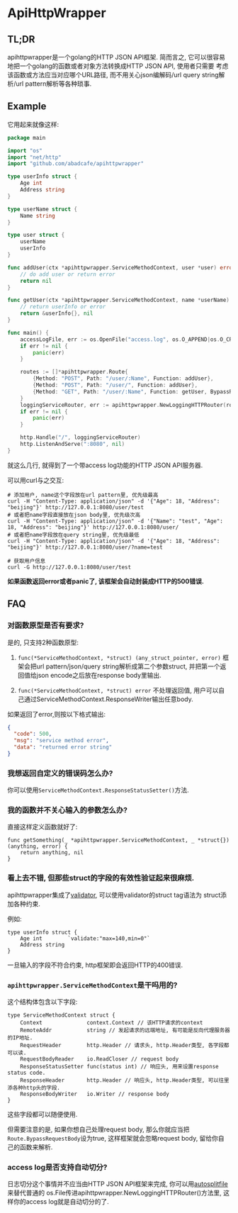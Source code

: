 # ApiHttpWrapper

## TL;DR

apihttpwrapper是一个golang的HTTP JSON API框架. 简而言之, 它可以很容易地把一个golang的函数或者对象方法转换成HTTP JSON API, 使用者只需要
考虑该函数或方法应当对应哪个URL路径, 而不用关心json编解码/url query string解析/url pattern解析等各种琐事.

## Example

它用起来就像这样:
```go
package main

import "os"
import "net/http"
import "github.com/abadcafe/apihttpwrapper"

type userInfo struct {
    Age int
    Address string
}

type userName struct {
    Name string
}

type user struct {
    userName
    userInfo
}

func addUser(ctx *apihttpwrapper.ServiceMethodContext, user *user) error {
    // do add user or return error
    return nil
}

func getUser(ctx *apihttpwrapper.ServiceMethodContext, name *userName) (*userInfo, error) {
    // return userInfo or error
    return &userInfo{}, nil
}

func main() {
    accessLogFile, err := os.OpenFile("access.log", os.O_APPEND|os.O_CREATE|os.O_WRONLY, 0644)
    if err != nil {
        panic(err)
    }

    routes := []*apihttpwrapper.Route{
        {Method: "POST", Path: "/user/:Name", Function: addUser},
        {Method: "POST", Path: "/user/", Function: addUser},
        {Method: "GET", Path: "/user/:Name", Function: getUser, BypassRequestBody: true},
    }
    loggingServiceRouter, err := apihttpwrapper.NewLoggingHTTPRouter(routes, nil, accessLogFile)
    if err != nil {
        panic(err)
    }

    http.Handle("/", loggingServiceRouter)
    http.ListenAndServe(":8080", nil)
}
```
就这么几行, 就得到了一个带access log功能的HTTP JSON API服务器.

可以用curl与之交互:
```shell
# 添加用户, name这个字段放在url pattern里, 优先级最高
curl -H "Content-Type: application/json" -d '{"Age": 18, "Address": "beijing"}' http://127.0.0.1:8080/user/test
# 或者把name字段直接放在json body里, 优先级次高
curl -H "Content-Type: application/json" -d '{"Name": "test", "Age": 18, "Address": "beijing"}' http://127.0.0.1:8080/user/
# 或者把name字段放在query string里, 优先级最低
curl -H "Content-Type: application/json" -d '{"Age": 18, "Address": "beijing"}' http://127.0.0.1:8080/user/?name=test

# 获取用户信息
curl -G http://127.0.0.1:8080/user/test
```
**如果函数返回error或者panic了, 该框架会自动封装成HTTP的500错误.**

## FAQ

### 对函数原型是否有要求?

是的, 只支持2种函数原型:

1. `func(*ServiceMethodContext, *struct) (any_struct_pointer, error)`
  框架会把url pattern/json/query string解析成第二个参数struct, 并把第一个返回值给json encode之后放在response body里输出.

2. `func(*ServiceMethodContext, *struct) error`
  不处理返回值, 用户可以自己通过ServiceMethodContext.ResponseWriter输出任意body.

如果返回了error,则按以下格式输出:
```json
{
  "code": 500,
  "msg": "service method error", 
  "data": "returned error string"
}
```

### 我想返回自定义的错误码怎么办?

你可以使用`ServiceMethodContext.ResponseStatusSetter()`方法.

### 我的函数并不关心输入的参数怎么办?

直接这样定义函数就好了:
```
func getSomething(_ *apihttpwrapper.ServiceMethodContext, _ *struct{}) (anything, error) {
    return anything, nil
}
```

### 看上去不错, 但那些struct的字段的有效性验证起来很麻烦.

apihttpwrapper集成了[validator](https://godoc.org/gopkg.in/go-playground/validator.v9), 可以使用validator的struct tag语法为
struct添加各种约束.

例如:
```
type userInfo struct {
    Age int        `validate:"max=140,min=0"`
    Address string
}
```

一旦输入的字段不符合约束, http框架即会返回HTTP的400错误.

### `apihttpwrapper.ServiceMethodContext`是干吗用的?

这个结构体包含以下字段:
```
type ServiceMethodContext struct {
	Context              context.Context // 该HTTP请求的context
	RemoteAddr           string // 发起请求的远端地址, 有可能是反向代理服务器的IP地址.
	RequestHeader        http.Header // 请求头, http.Header类型, 各字段都可以读.
	RequestBodyReader    io.ReadCloser // request body
	ResponseStatusSetter func(status int) // 响应头, 用来设置response status code.
	ResponseHeader       http.Header // 响应头, http.Header类型, 可以往里添各种http头的字段.
	ResponseBodyWriter   io.Writer // response body
}
```
这些字段都可以随便使用.

但需要注意的是, 如果你想自己处理request body, 那么你就应当把`Route.BypassRequestBody`设为true, 这样框架就会忽略request body, 留给你自
己的函数来解析.

### access log是否支持自动切分?

日志切分这个事情并不应当由HTTP JSON API框架来完成, 你可以用[autosplitfile](https://github.com/abadcafe/autosplitfile)来替代普通的
os.File传进apihttpwrapper.NewLoggingHTTPRouter()方法里, 这样你的access log就是自动切分的了.
